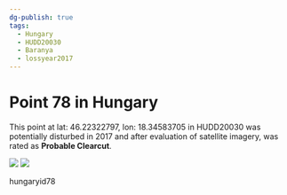 ```yaml
---
dg-publish: true
tags:
  - Hungary
  - HUDD20030
  - Baranya
  - lossyear2017
---
```


# Point 78 in Hungary

This point at lat: 46.22322797, lon: 18.34583705 in HUDD20030 was potentially disturbed in 2017 and after evaluation of satellite imagery, was rated as **Probable Clearcut**.

<div class='juxtapose' data-showcredits='false'>
<img src='https://baserow-backend-production20240528124524339000000001.s3.amazonaws.com/user_files/cAdkA9Yxhwtv68bN4ftn6dVdvQunMr4x_0de99bdca2a8212f231c03d50b2467a2109e2f04dee43c4ee703baf39fb7d6e6.png' data-label='October 2014' />
<img src='https://baserow-backend-production20240528124524339000000001.s3.amazonaws.com/user_files/zB7lfxnzrU1YAqNWyGvZFCXdCaNeIn6o_c6ce9d0673de6aa7acafc4c989a3b21c76fc47cfa94dc2df015fa7b5faf5e5ac.png' data-label='June 2019' />
</div>

hungaryid78